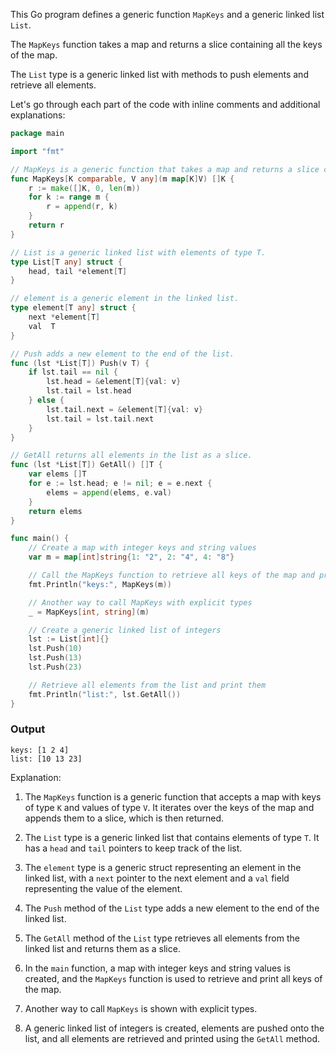 This Go program defines a generic function `MapKeys` and a generic linked list `List`. 

The `MapKeys` function takes a map and returns a slice containing all the keys of the map. 

The `List` type is a generic linked list with methods to push elements and retrieve all elements. 

Let's go through each part of the code with inline comments and additional explanations:

```go
package main

import "fmt"

// MapKeys is a generic function that takes a map and returns a slice containing all keys of the map.
func MapKeys[K comparable, V any](m map[K]V) []K {
    r := make([]K, 0, len(m))
    for k := range m {
        r = append(r, k)
    }
    return r
}

// List is a generic linked list with elements of type T.
type List[T any] struct {
    head, tail *element[T]
}

// element is a generic element in the linked list.
type element[T any] struct {
    next *element[T]
    val  T
}

// Push adds a new element to the end of the list.
func (lst *List[T]) Push(v T) {
    if lst.tail == nil {
        lst.head = &element[T]{val: v}
        lst.tail = lst.head
    } else {
        lst.tail.next = &element[T]{val: v}
        lst.tail = lst.tail.next
    }
}

// GetAll returns all elements in the list as a slice.
func (lst *List[T]) GetAll() []T {
    var elems []T
    for e := lst.head; e != nil; e = e.next {
        elems = append(elems, e.val)
    }
    return elems
}

func main() {
    // Create a map with integer keys and string values
    var m = map[int]string{1: "2", 2: "4", 4: "8"}

    // Call the MapKeys function to retrieve all keys of the map and print them
    fmt.Println("keys:", MapKeys(m))

    // Another way to call MapKeys with explicit types
    _ = MapKeys[int, string](m)

    // Create a generic linked list of integers
    lst := List[int]{}
    lst.Push(10)
    lst.Push(13)
    lst.Push(23)

    // Retrieve all elements from the list and print them
    fmt.Println("list:", lst.GetAll())
}
```

### Output
```
keys: [1 2 4]
list: [10 13 23]
```

Explanation:

1. The `MapKeys` function is a generic function that accepts a map with keys of type `K` and values of type `V`. It iterates over the keys of the map and appends them to a slice, which is then returned.

2. The `List` type is a generic linked list that contains elements of type `T`. It has a `head` and `tail` pointers to keep track of the list.

3. The `element` type is a generic struct representing an element in the linked list, with a `next` pointer to the next element and a `val` field representing the value of the element.

4. The `Push` method of the `List` type adds a new element to the end of the linked list.

5. The `GetAll` method of the `List` type retrieves all elements from the linked list and returns them as a slice.

6. In the `main` function, a map with integer keys and string values is created, and the `MapKeys` function is used to retrieve and print all keys of the map.

7. Another way to call `MapKeys` is shown with explicit types.

8. A generic linked list of integers is created, elements are pushed onto the list, and all elements are retrieved and printed using the `GetAll` method.